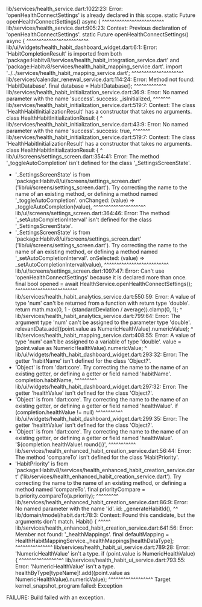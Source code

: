 lib/services/health_service.dart:1022:23: Error: 'openHealthConnectSettings' is already declared in this scope.
  static Future<bool> openHealthConnectSettings() async {
                      ^^^^^^^^^^^^^^^^^^^^^^^^^
lib/services/health_service.dart:905:23: Context: Previous declaration of 'openHealthConnectSettings'.
  static Future<bool> openHealthConnectSettings() async {
                      ^^^^^^^^^^^^^^^^^^^^^^^^^
lib/ui/widgets/health_habit_dashboard_widget.dart:6:1: Error: 'HabitCompletionResult' is imported from both 'package:Habitv8/services/health_habit_integration_service.dart' and 'package:Habitv8/services/health_habit_mapping_service.dart'.
import '../../services/health_habit_mapping_service.dart';
^^^^^^^^^^^^^^^^^^^^^
lib/services/calendar_renewal_service.dart:114:24: Error: Method not found: 'HabitDatabase'.
      final database = HabitDatabase();
                       ^^^^^^^^^^^^^
lib/services/health_habit_initialization_service.dart:36:9: Error: No named parameter with the name 'success'.
        success: _isInitialized,
        ^^^^^^^
lib/services/health_habit_initialization_service.dart:519:7: Context: The class 'HealthHabitInitializationResult' has a constructor that takes no arguments.
class HealthHabitInitializationResult {
      ^
lib/services/health_habit_initialization_service.dart:43:9: Error: No named parameter with the name 'success'.
        success: true,
        ^^^^^^^
lib/services/health_habit_initialization_service.dart:519:7: Context: The class 'HealthHabitInitializationResult' has a constructor that takes no arguments.
class HealthHabitInitializationResult {
      ^
lib/ui/screens/settings_screen.dart:354:41: Error: The method '_toggleAutoCompletion' isn't defined for the class '_SettingsScreenState'.
 - '_SettingsScreenState' is from 'package:Habitv8/ui/screens/settings_screen.dart' ('lib/ui/screens/settings_screen.dart').
Try correcting the name to the name of an existing method, or defining a method named '_toggleAutoCompletion'.
                  onChanged: (value) => _toggleAutoCompletion(value),
                                        ^^^^^^^^^^^^^^^^^^^^^
lib/ui/screens/settings_screen.dart:364:46: Error: The method '_setAutoCompletionInterval' isn't defined for the class '_SettingsScreenState'.
 - '_SettingsScreenState' is from 'package:Habitv8/ui/screens/settings_screen.dart' ('lib/ui/screens/settings_screen.dart').
Try correcting the name to the name of an existing method, or defining a method named '_setAutoCompletionInterval'.
                      onSelected: (value) => _setAutoCompletionInterval(value),
                                             ^^^^^^^^^^^^^^^^^^^^^^^^^^
lib/ui/screens/settings_screen.dart:1097:47: Error: Can't use 'openHealthConnectSettings' because it is declared more than once.
      final bool opened = await HealthService.openHealthConnectSettings();
                                              ^^^^^^^^^^^^^^^^^^^^^^^^^
lib/services/health_habit_analytics_service.dart:550:59: Error: A value of type 'num' can't be returned from a function with return type 'double'.
    return math.max(0, 1 - (standardDeviation / average)).clamp(0, 1);
                                                          ^
lib/services/health_habit_analytics_service.dart:799:64: Error: The argument type 'num' can't be assigned to the parameter type 'double'.
          relevantData.add((point.value as NumericHealthValue).numericValue);
                                                               ^
lib/services/health_habit_mapping_service.dart:408:55: Error: A value of type 'num' can't be assigned to a variable of type 'double'.
          value = (point.value as NumericHealthValue).numericValue;
                                                      ^
lib/ui/widgets/health_habit_dashboard_widget.dart:293:32: Error: The getter 'habitName' isn't defined for the class 'Object?'.
 - 'Object' is from 'dart:core'.
Try correcting the name to the name of an existing getter, or defining a getter or field named 'habitName'.
                    completion.habitName,
                               ^^^^^^^^^
lib/ui/widgets/health_habit_dashboard_widget.dart:297:32: Error: The getter 'healthValue' isn't defined for the class 'Object?'.
 - 'Object' is from 'dart:core'.
Try correcting the name to the name of an existing getter, or defining a getter or field named 'healthValue'.
                if (completion.healthValue != null)
                               ^^^^^^^^^^^
lib/ui/widgets/health_habit_dashboard_widget.dart:299:35: Error: The getter 'healthValue' isn't defined for the class 'Object?'.
 - 'Object' is from 'dart:core'.
Try correcting the name to the name of an existing getter, or defining a getter or field named 'healthValue'.
                    '${completion.healthValue!.round()}',
                                  ^^^^^^^^^^^
lib/services/health_enhanced_habit_creation_service.dart:56:44: Error: The method 'compareTo' isn't defined for the class 'HabitPriority'.
 - 'HabitPriority' is from 'package:Habitv8/services/health_enhanced_habit_creation_service.dart' ('lib/services/health_enhanced_habit_creation_service.dart').
Try correcting the name to the name of an existing method, or defining a method named 'compareTo'.
        final priorityCompare = b.priority.compareTo(a.priority);
                                           ^^^^^^^^^
lib/services/health_enhanced_habit_creation_service.dart:86:9: Error: No named parameter with the name 'id'.
        id: _generateHabitId(),
        ^^
lib/domain/model/habit.dart:78:3: Context: Found this candidate, but the arguments don't match.
  Habit() {
  ^^^^^
lib/services/health_enhanced_habit_creation_service.dart:641:56: Error: Member not found: '_healthMappings'.
      final defaultMapping = HealthHabitMappingService._healthMappings[healthDataType];
                                                       ^^^^^^^^^^^^^^^
lib/services/health_habit_ui_service.dart:789:28: Error: 'NumericHealthValue' isn't a type.
        if (point.value is NumericHealthValue) {
                           ^^^^^^^^^^^^^^^^^^
lib/services/health_habit_ui_service.dart:793:55: Error: 'NumericHealthValue' isn't a type.
          healthByType[typeName]!.add((point.value as NumericHealthValue).numericValue);
                                                      ^^^^^^^^^^^^^^^^^^
Target kernel_snapshot_program failed: Exception


FAILURE: Build failed with an exception.